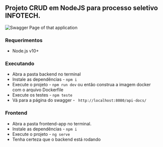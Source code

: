 ## Projeto CRUD em NodeJS para processo seletivo INFOTECH.

<img src="https://i.imgur.com/7c3DnhT.png?1" alt="Swagger Page of that application" title="Swagger Page of that application"/>

### Requerimentos

- Node.js v10+

### Executando
- Abra a pasta backend no terminal
- Instale as dependências  - `npm i`
- Execute o projeto - `npm run dev` ou então construa a imagem docker com o arquivo Dockerfile
- Execute os testes - `npm teste`
- Vá para a página do swagger - ` http://localhost:8080/api-docs/`

### Frontend
- Abra a pasta frontend-app no terminal.
- Instale as dependências - `npm i`
- Execute o projeto - `ng serve`
- Tenha certeza que o backend está rodando

